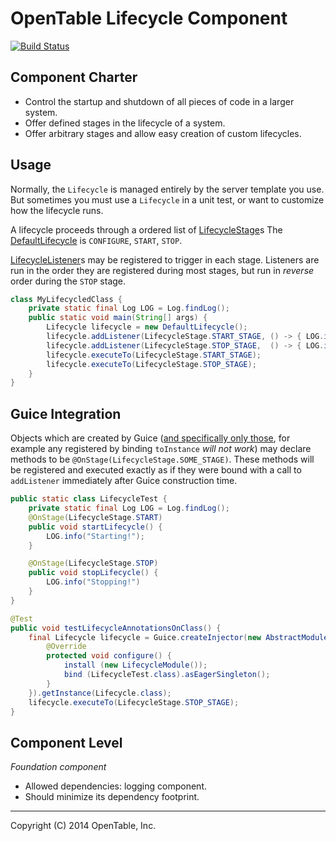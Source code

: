 OpenTable Lifecycle Component
=============================

[![Build Status](https://travis-ci.org/opentable/otj-lifecycle.svg)](https://travis-ci.org/opentable/otj-lifecycle)

Component Charter
-----------------

* Control the startup and shutdown of all pieces of code in a larger system.
* Offer defined stages in the lifecycle of a system.
* Offer arbitrary stages and allow easy creation of custom lifecycles.

Usage
-----

Normally, the `Lifecycle` is managed entirely by the server template you use.  But sometimes you
must use a `Lifecycle` in a unit test, or want to customize how the lifecycle runs.

A lifecycle proceeds through a ordered list of
[LifecycleStage](https://github.com/opentable/otj-lifecycle/blob/master/src/main/java/com/opentable/lifecycle/LifecycleStage.java)s
The [DefaultLifecycle](https://github.com/opentable/otj-lifecycle/blob/master/src/main/java/com/opentable/lifecycle/DefaultLifecycle.java)
is `CONFIGURE`, `START`, `STOP`.

[LifecycleListener](https://github.com/opentable/otj-lifecycle/blob/master/src/main/java/com/opentable/lifecycle/LifecycleListener.java)s
may be registered to trigger in each stage.  Listeners are run in the order they are registered during most stages, but run in *reverse* order
during the `STOP` stage.

```java
class MyLifecycledClass {
    private static final Log LOG = Log.findLog();
    public static void main(String[] args) {
        Lifecycle lifecycle = new DefaultLifecycle();
        lifecycle.addListener(LifecycleStage.START_STAGE, () -> { LOG.info("Starting!"); });
        lifecycle.addListener(LifecycleStage.STOP_STAGE,  () -> { LOG.info("Stopping!"); });
        lifecycle.executeTo(LifecycleStage.START_STAGE);
        lifecycle.executeTo(LifecycleStage.STOP_STAGE);
    }
}
```

Guice Integration
-----------------

Objects which are created by Guice ([and specifically only those](https://github.com/google/guice/wiki/AOP#limitations),
for example any registered by binding `toInstance` *will not work*) may declare methods to be `@OnStage(LifecycleStage.SOME_STAGE)`.
These methods will be registered and executed exactly as if they were bound with a call to `addListener` immediately after Guice construction
time.

```java
public static class LifecycleTest {
    private static final Log LOG = Log.findLog();
    @OnStage(LifecycleStage.START)
    public void startLifecycle() {
        LOG.info("Starting!");
    }

    @OnStage(LifecycleStage.STOP)
    public void stopLifecycle() {
        LOG.info("Stopping!")
    }
}

@Test
public void testLifecycleAnnotationsOnClass() {
    final Lifecycle lifecycle = Guice.createInjector(new AbstractModule() {
        @Override
        protected void configure() {
            install (new LifecycleModule());
            bind (LifecycleTest.class).asEagerSingleton();
        }
    }).getInstance(Lifecycle.class);
    lifecycle.executeTo(LifecycleStage.STOP_STAGE);
}
```

Component Level
---------------

*Foundation component*

* Allowed dependencies: logging component.
* Should minimize its dependency footprint.

----
Copyright (C) 2014 OpenTable, Inc.
